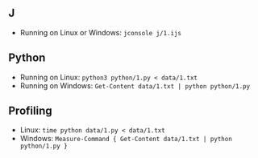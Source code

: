 ## J

* Running on Linux or Windows: `jconsole j/1.ijs`

## Python

* Running on Linux: `python3 python/1.py < data/1.txt`
* Running on Windows: `Get-Content data/1.txt | python python/1.py`

## Profiling

* Linux: `time python data/1.py < data/1.txt`
* Windows: `Measure-Command { Get-Content data/1.txt | python python/1.py }`